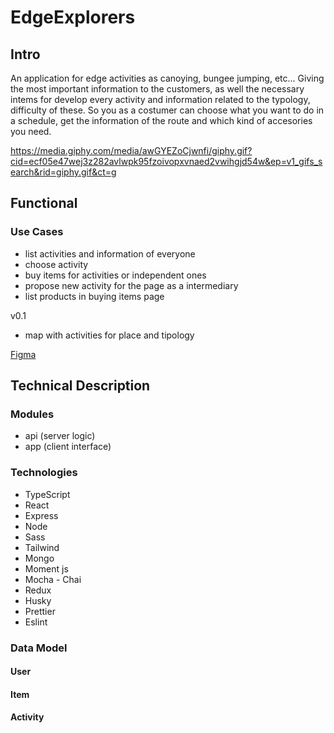 # EdgeExplorers

## Intro

An application for edge activities as canoying, bungee jumping, etc... Giving the most important information to the customers, as well the necessary intems for develop every activity and information related to the typology, difficulty of these.
So you as a costumer can choose what you want to do in a schedule, get the information of the route and which kind of accesories you need.

https://media.giphy.com/media/awGYEZoCjwnfi/giphy.gif?cid=ecf05e47wej3z282avlwpk95fzoivopxvnaed2vwihgjd54w&ep=v1_gifs_search&rid=giphy.gif&ct=g

## Functional

### Use Cases

- list activities and information of everyone
- choose activity
- buy items for activities or independent ones
- propose new activity for the page as a intermediary
- list products in buying items page

v0.1

- map with activities for place and tipology


[Figma]()

## Technical Description


### Modules

- api (server logic)
- app (client interface)


### Technologies

- TypeScript
- React
- Express
- Node
- Sass
- Tailwind
- Mongo
- Moment js
- Mocha - Chai
- Redux
- Husky
- Prettier
- Eslint

### Data Model

#### User

#### Item

#### Activity




